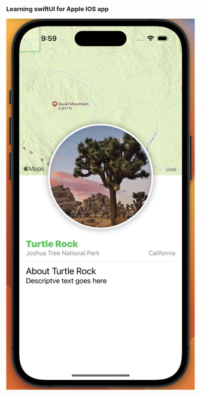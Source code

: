 ### Learning swiftUI for Apple IOS app
 ![image](https://github.com/shaunchuang/First_IOS_app/blob/main/IOS%20App%20Preview.png)
